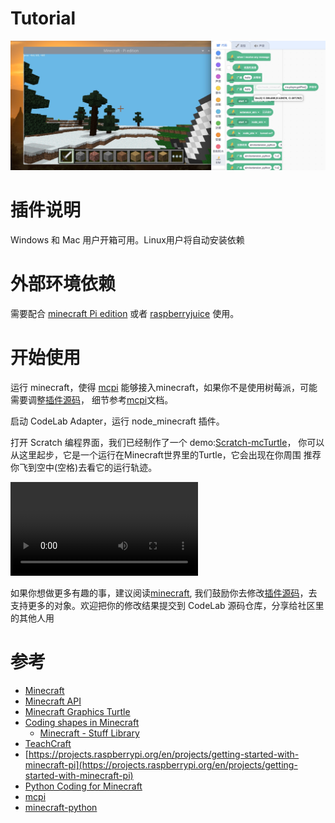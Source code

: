 # Tutorial

<!--思考文档结构-->
![](/img/WechatIMG1431.jpeg)

# 插件说明

Windows 和 Mac 用户开箱可用。Linux用户将自动安装依赖

<!--todo 自动安装 https://stackoverflow.com/questions/12937533/use-pip-install-uninstall-inside-a-python-script -->

# 外部环境依赖

需要配合 [minecraft Pi edition](https://www.minecraft.net/en-us/edition/pi/) 或者 [raspberryjuice](https://dev.bukkit.org/projects/raspberryjuice) 使用。

# 开始使用

运行 minecraft，使得 [mcpi](https://github.com/martinohanlon/mcpi) 能够接入minecraft，如果你不是使用树莓派，可能需要调整[插件源码](https://github.com/CodeLabClub/codelab_adapter_extensions/blob/master/nodes_v3/node_minecraft.py#L30)， 细节参考[mcpi](https://github.com/martinohanlon/mcpi)文档。

启动 CodeLab Adapter，运行 node_minecraft 插件。

打开 Scratch 编程界面，我们已经制作了一个 demo:[Scratch-mcTurtle](https://scratch-beta.codelab.club?sb3url=https://adapter.codelab.club/sb3/Scratch-mcTurtle.sb3)， 你可以从这里起步，它是一个运行在Minecraft世界里的Turtle，它会出现在你周围 推荐你飞到空中(空格)去看它的运行轨迹。

<video src="/video/1588665494072465.mp4" controls="controls"></video>


如果你想做更多有趣的事，建议阅读[minecraft](stuffaboutcode.com/p/minecraft.html), 我们鼓励你去修改[插件源码](https://github.com/CodeLabClub/codelab_adapter_extensions/blob/master/nodes_v3/node_minecraft.py)，去支持更多的对象。欢迎把你的修改结果提交到 CodeLab 源码仓库，分享给社区里的其他人用



# 参考

-   [Minecraft](https://www.stuffaboutcode.com/p/minecraft.html)
-   [Minecraft API](https://www.stuffaboutcode.com/p/minecraft-api-reference.html)
-   [Minecraft Graphics Turtle](https://www.stuffaboutcode.com/2014/05/minecraft-graphics-turtle.html)
-   [Coding shapes in Minecraft](https://www.stuffaboutcode.com/2013/11/coding-shapes-in-minecraft.html)
    -   [Minecraft - Stuff Library](https://minecraft-stuff.readthedocs.io/en/latest/)
-   [TeachCraft](https://github.com/TeachCraft)
-   [https://projects.raspberrypi.org/en/projects/getting-started-with-minecraft-pi](https://projects.raspberrypi.org/en/projects/getting-started-with-minecraft-pi)
-   [Python Coding for Minecraft](https://www.instructables.com/id/Python-coding-for-Minecraft/)
-   [mcpi](https://github.com/martinohanlon/mcpi)
-   [minecraft-python](https://github.com/Macuyiko/minecraft-python)
